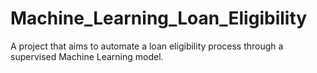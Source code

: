 # Machine_Learning_Loan_Eligibility
A project that aims to automate a loan eligibility process through a supervised Machine Learning model. 
